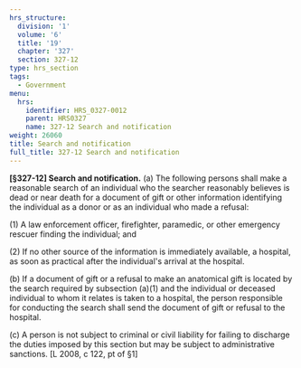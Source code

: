 ```yaml
---
hrs_structure:
  division: '1'
  volume: '6'
  title: '19'
  chapter: '327'
  section: 327-12
type: hrs_section
tags:
  - Government
menu:
  hrs:
    identifier: HRS_0327-0012
    parent: HRS0327
    name: 327-12 Search and notification
weight: 26060
title: Search and notification
full_title: 327-12 Search and notification
---
```

**[§327-12] Search and notification.** (a) The following persons shall make a reasonable search of an individual who the searcher reasonably believes is dead or near death for a document of gift or other information identifying the individual as a donor or as an individual who made a refusal:

(1) A law enforcement officer, firefighter, paramedic, or other emergency rescuer finding the individual; and

(2) If no other source of the information is immediately available, a hospital, as soon as practical after the individual's arrival at the hospital.

(b) If a document of gift or a refusal to make an anatomical gift is located by the search required by subsection (a)(1) and the individual or deceased individual to whom it relates is taken to a hospital, the person responsible for conducting the search shall send the document of gift or refusal to the hospital.

(c) A person is not subject to criminal or civil liability for failing to discharge the duties imposed by this section but may be subject to administrative sanctions. [L 2008, c 122, pt of §1]